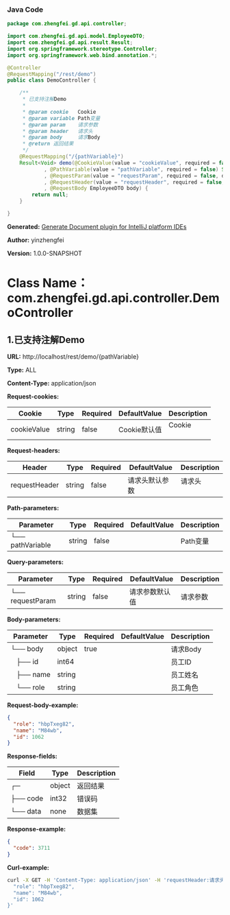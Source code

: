 ### Java Code
``` java
package com.zhengfei.gd.api.controller;

import com.zhengfei.gd.api.model.EmployeeDTO;
import com.zhengfei.gd.api.result.Result;
import org.springframework.stereotype.Controller;
import org.springframework.web.bind.annotation.*;

@Controller
@RequestMapping("/rest/demo")
public class DemoController {

    /**
     * 已支持注解Demo
     *
     * @param cookie   Cookie
     * @param variable Path变量
     * @param param    请求参数
     * @param header   请求头
     * @param body     请求Body
     * @return 返回结果
     */
    @RequestMapping("/{pathVariable}")
    Result<Void> demo(@CookieValue(value = "cookieValue", required = false, defaultValue = "Cookie默认值") String cookie
            , @PathVariable(value = "pathVariable", required = false) String variable
            , @RequestParam(value = "requestParam", required = false, defaultValue = "请求参数默认值") String param
            , @RequestHeader(value = "requestHeader", required = false, defaultValue = "请求头默认参数") String header
            , @RequestBody EmployeeDTO body) {
        return null;
    }

}

```

**Generated:** [Generate Document plugin for IntelliJ platform IDEs](https://plugins.jetbrains.com/plugin/13086-generate-document)

**Author:** yinzhengfei

**Version:** 1.0.0-SNAPSHOT

# Class Name：com.zhengfei.gd.api.controller.DemoController

## 1.已支持注解Demo&nbsp;

**URL:** http://localhost/rest/demo/{pathVariable}

**Type:** ALL

**Content-Type:** application/json

**Request-cookies:**

Cookie | Type|Required|DefaultValue|Description
---|---|---|---|----
cookieValue|string|false|Cookie默认值|Cookie<br/>&nbsp;

**Request-headers:**

Header | Type|Required|DefaultValue|Description
---|---|---|---|----
requestHeader|string|false|请求头默认参数|请求头<br/>&nbsp;

**Path-parameters:**

Parameter|Type|Required|DefaultValue|Description
---|---|---|---|---
└── pathVariable|string|false|&nbsp;|Path变量<br/>

**Query-parameters:**

Parameter|Type|Required|DefaultValue|Description
---|---|---|---|---
└── requestParam|string|false|请求参数默认值|请求参数<br/>

**Body-parameters:**

Parameter|Type|Required|DefaultValue|Description
---|---|---|---|---
└── body|object|true|&nbsp;|请求Body<br/>
&nbsp;&nbsp; ├── id|int64|&nbsp;|&nbsp;|员工ID&nbsp;
&nbsp;&nbsp; ├── name|string|&nbsp;|&nbsp;|员工姓名&nbsp;
&nbsp;&nbsp; └── role|string|&nbsp;|&nbsp;|员工角色&nbsp;

**Request-body-example:**
``` json
{
  "role": "hbpTxeg82",
  "name": "M84wb",
  "id": 1062
}
```

**Response-fields:**

Field|Type|Description
---|---|---
┌─&nbsp; |object|返回结果&nbsp;
├── code|int32|错误码&nbsp;
└── data|none|数据集&nbsp;

**Response-example:**
``` json
{
  "code": 3711
}
```

**Curl-example:**
``` bash
curl -X GET -H 'Content-Type: application/json' -H 'requestHeader:请求头默认参数' -i http://localhost/rest/demo/fR --data '{
  "role": "hbpTxeg82",
  "name": "M84wb",
  "id": 1062
}'
```
